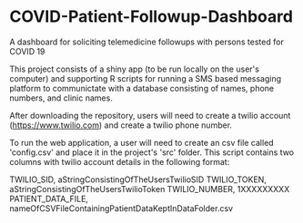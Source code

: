 # COVID-Patient-Followup-Dashboard
 A dashboard for soliciting telemedicine followups with persons tested for COVID 19


This project consists of a shiny app (to be run locally on the user's computer) and supporting R scripts for running a SMS based messaging platform to communictate with a database consisting of  names, phone numbers, and clinic names.

After downloading the repository, users will need to create a twilio account (https://www.twilio.com) and create a twilio phone number. 

To run the web application, a user will need to create an csv file called 'config.csv' and place it in the project's 'src' folder. This script contains two columns with twilio account details in the following format: 

TWILIO_SID, aStringConsistingOfTheUsersTwilioSID
TWILIO_TOKEN, aStringConsistingOfTheUsersTwilioToken
TWILIO_NUMBER, 1XXXXXXXXX 
PATIENT_DATA_FILE, nameOfCSVFileContainingPatientDataKeptInDataFolder.csv


